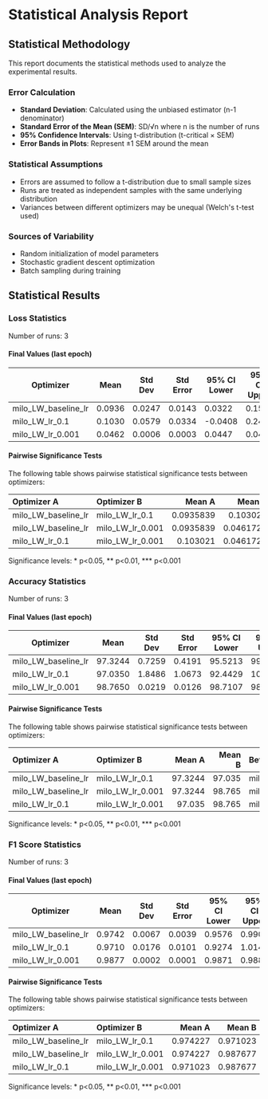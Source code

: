 # Statistical Analysis Report

## Statistical Methodology

This report documents the statistical methods used to analyze the experimental results.

### Error Calculation

- **Standard Deviation**: Calculated using the unbiased estimator (n-1 denominator)
- **Standard Error of the Mean (SEM)**: SD/√n where n is the number of runs
- **95% Confidence Intervals**: Using t-distribution (t-critical × SEM)
- **Error Bands in Plots**: Represent ±1 SEM around the mean

### Statistical Assumptions

- Errors are assumed to follow a t-distribution due to small sample sizes
- Runs are treated as independent samples with the same underlying distribution
- Variances between different optimizers may be unequal (Welch's t-test used)

### Sources of Variability

- Random initialization of model parameters
- Stochastic gradient descent optimization
- Batch sampling during training

## Statistical Results

### Loss Statistics

Number of runs: 3

#### Final Values (last epoch)

| Optimizer | Mean | Std Dev | Std Error | 95% CI Lower | 95% CI Upper |
|-----------|------|---------|-----------|--------------|-------------|
| milo_LW_baseline_lr | 0.0936 | 0.0247 | 0.0143 | 0.0322 | 0.1550 |
| milo_LW_lr_0.1 | 0.1030 | 0.0579 | 0.0334 | -0.0408 | 0.2469 |
| milo_LW_lr_0.001 | 0.0462 | 0.0006 | 0.0003 | 0.0447 | 0.0476 |

#### Pairwise Significance Tests

The following table shows pairwise statistical significance tests between optimizers:

| Optimizer A        | Optimizer B     |    Mean A |    Mean B | Better             |   p-value | Significant   | Metric     |
|:-------------------|:----------------|----------:|----------:|:-------------------|----------:|:--------------|:-----------|
| milo_LW_baseline_lr | milo_LW_lr_0.1   | 0.0935839 | 0.103021  | milo_LW_baseline_lr | 0.813666  |               | final_loss |
| milo_LW_baseline_lr | milo_LW_lr_0.001 | 0.0935839 | 0.0461728 | milo_LW_lr_0.001    | 0.0798563 |               | final_loss |
| milo_LW_lr_0.1      | milo_LW_lr_0.001 | 0.103021  | 0.0461728 | milo_LW_lr_0.001    | 0.231198  |               | final_loss |

Significance levels: * p<0.05, ** p<0.01, *** p<0.001

### Accuracy Statistics

Number of runs: 3

#### Final Values (last epoch)

| Optimizer | Mean | Std Dev | Std Error | 95% CI Lower | 95% CI Upper |
|-----------|------|---------|-----------|--------------|-------------|
| milo_LW_baseline_lr | 97.3244 | 0.7259 | 0.4191 | 95.5213 | 99.1276 |
| milo_LW_lr_0.1 | 97.0350 | 1.8486 | 1.0673 | 92.4429 | 101.6271 |
| milo_LW_lr_0.001 | 98.7650 | 0.0219 | 0.0126 | 98.7107 | 98.8193 |

#### Pairwise Significance Tests

The following table shows pairwise statistical significance tests between optimizers:

| Optimizer A        | Optimizer B     |   Mean A |   Mean B | Better             |   p-value | Significant   | Metric         |
|:-------------------|:----------------|---------:|---------:|:-------------------|----------:|:--------------|:---------------|
| milo_LW_baseline_lr | milo_LW_lr_0.1   |  97.3244 |   97.035 | milo_LW_baseline_lr |  0.819299 |               | final_accuracy |
| milo_LW_baseline_lr | milo_LW_lr_0.001 |  97.3244 |   98.765 | milo_LW_lr_0.001    |  0.075076 |               | final_accuracy |
| milo_LW_lr_0.1      | milo_LW_lr_0.001 |  97.035  |   98.765 | milo_LW_lr_0.001    |  0.246465 |               | final_accuracy |

Significance levels: * p<0.05, ** p<0.01, *** p<0.001

### F1 Score Statistics

Number of runs: 3

#### Final Values (last epoch)

| Optimizer | Mean | Std Dev | Std Error | 95% CI Lower | 95% CI Upper |
|-----------|------|---------|-----------|--------------|-------------|
| milo_LW_baseline_lr | 0.9742 | 0.0067 | 0.0039 | 0.9576 | 0.9909 |
| milo_LW_lr_0.1 | 0.9710 | 0.0176 | 0.0101 | 0.9274 | 1.0146 |
| milo_LW_lr_0.001 | 0.9877 | 0.0002 | 0.0001 | 0.9871 | 0.9882 |

#### Pairwise Significance Tests

The following table shows pairwise statistical significance tests between optimizers:

| Optimizer A        | Optimizer B     |   Mean A |   Mean B | Better             |   p-value | Significant   | Metric         |
|:-------------------|:----------------|---------:|---------:|:-------------------|----------:|:--------------|:---------------|
| milo_LW_baseline_lr | milo_LW_lr_0.1   | 0.974227 | 0.971023 | milo_LW_baseline_lr | 0.790004  |               | final_f1_score |
| milo_LW_baseline_lr | milo_LW_lr_0.001 | 0.974227 | 0.987677 | milo_LW_lr_0.001    | 0.0736649 |               | final_f1_score |
| milo_LW_lr_0.1      | milo_LW_lr_0.001 | 0.971023 | 0.987677 | milo_LW_lr_0.001    | 0.2421    |               | final_f1_score |

Significance levels: * p<0.05, ** p<0.01, *** p<0.001

